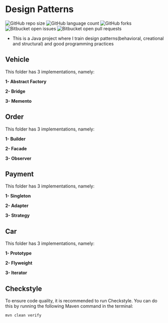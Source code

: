 # Design Patterns

![GitHub repo size](https://img.shields.io/github/repo-size/guifelippe/design-patterns?style=for-the-badge)
![GitHub language count](https://img.shields.io/github/languages/count/guifelippe/design-patterns?style=for-the-badge)
![GitHub forks](https://img.shields.io/github/forks/guifelippe/design-patterns?style=for-the-badge)
![Bitbucket open issues](https://img.shields.io/bitbucket/issues/guifelippe/design-patterns?style=for-the-badge)
![Bitbucket open pull requests](https://img.shields.io/bitbucket/pr-raw/guifelippe/design-patterns?style=for-the-badge)

 - This is a Java project where I train design patterns(behavioral, creational and structural) and good programming practices

## Vehicle

This folder has 3 implementations, namely:

**1- Abstract Factory**

**2- Bridge**

**3- Memento**

## Order

This folder has 3 implementations, namely:

**1- Builder**

**2- Facade**

**3- Observer**

## Payment

This folder has 3 implementations, namely:

**1- Singleton**

**2- Adapter**

**3- Strategy**

## Car

This folder has 3 implementations, namely:

**1- Prototype**

**2- Flyweight**

**3- Iterator**

## Checkstyle

To ensure code quality, it is recommended to run Checkstyle. You can do this by running the following Maven command in the terminal:

```bash
mvn clean verify